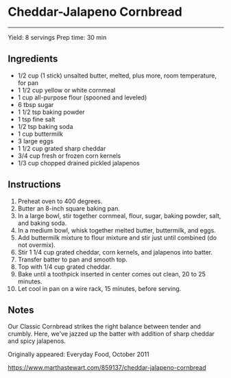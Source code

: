 # Cheddar-Jalapeno Cornbread
---
Yield: 8 servings
Prep time: 30 min

## Ingredients
- 1/2 cup (1 stick) unsalted butter, melted, plus more, room temperature, for pan
- 1 1/2 cup yellow or white cornmeal
- 1 cup all-purpose flour (spooned and leveled)
- 6 tbsp sugar
- 1 1/2 tsp baking powder
- 1 tsp fine salt
- 1/2 tsp baking soda
- 1 cup buttermilk
- 3 large eggs
- 1 1/2 cup grated sharp cheddar
- 3/4 cup fresh or frozen corn kernels
- 1/3 cup chopped drained pickled jalapenos

## Instructions
1. Preheat oven to 400 degrees.
2. Butter an 8-inch square baking pan.
3. In a large bowl, stir together cornmeal, flour, sugar, baking powder, salt, and baking soda.
4. In a medium bowl, whisk together melted butter, buttermilk, and eggs.
5. Add buttermilk mixture to flour mixture and stir just until combined (do not overmix).
6. Stir 1 1/4 cup grated cheddar, corn kernels, and jalapenos into batter.
7. Transfer batter to pan and smooth top.
8. Top with 1/4 cup grated cheddar.
9. Bake until a toothpick inserted in center comes out clean, 20 to 25 minutes.
10. Let cool in pan on a wire rack, 15 minutes, before serving.

## Notes

Our Classic Cornbread strikes the right balance between tender and crumbly. Here, we've jazzed up the batter with addition of sharp cheddar and spicy jalapenos.

Originally appeared: Everyday Food, October 2011

https://www.marthastewart.com/859137/cheddar-jalapeno-cornbread
